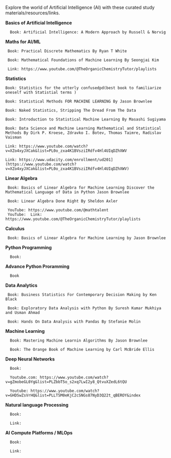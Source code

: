 Explore the world of Artificial Intelligence (AI) with these curated study materials/resources/links. 

**Basics of Artificial Intelligence**

      Book: Artificial Intelligence: A Modern Approach by Russell & Norvig

**Maths for AI/ML**

     Book: Practical Discrete Mathematics By Ryan T White
   
     Book: Mathematical Foundations of Machine Learning By Seongjai Kim
     
     Link: https://www.youtube.com/@TheOrganicChemistryTutor/playlists

  **Statistics**

    Book: Statistics for the utterly confusedpd(best book to familiarize oneself with Statistial terms )
    
    Book: Statistical Methods FOR MACHINE LEARNING By Jason Brownlee

    Book: Naked Statistics, Stripping The Dread From The Data

    Book: Introduction to Statistical Machine Learning By Masashi Sugiyama

    Book: Data Science and Machine Learning Mathematical and Statistical Methods By Dirk P. Kroese, Zdravko I. Botev, Thomas Taimre, Radislav Vaisman
  
    Link: https://www.youtube.com/watch?v=XZo4xyJXCak&list=PL0o_zxa4K1BVsziIRdfv4Hl4UIqDZhXWV
    
    Link: https://www.udacity.com/enrollment/ud201](https://www.youtube.com/watch?v=XZo4xyJXCak&list=PL0o_zxa4K1BVsziIRdfv4Hl4UIqDZhXWV)

  **Linear Algebra**

     Book: Basics of Linear Algebra for Machine Learning Discover the Mathematical Language of Data in Python Jason Brownlee
   
     Book: Linear Algebra Done Right By Sheldon Axler
   
     YouTube: https://www.youtube.com/@mathtalent
     YouTube:  Link: https://www.youtube.com/@TheOrganicChemistryTutor/playlists
  
  **Calculus**

     Book: Basics of Linear Algebra for Machine Learning by Jason Brownlee

**Python Programming**
   
      Book:

**Advance Python Proramming**
   
      Book

**Data Analytics**

     Book: Business Statistics For Contemporary Decision Making by Ken Black
  
     Book: Exploratory Data Analysis with Python By Suresh Kumar Mukhiya and Usman Ahmad
   
     Book: Hands On Data Analysis with Pandas By Stefanie Molin

**Machine Learning**

      Book: Mastering Machine Learnin Algorithms By Jason Brownlee
   
      Book: The Orange Book of Machine Learning by Carl McBride Ellis

**Deep Neural Networks**

      Book:

      Youtube.com: https://www.youtube.com/watch?v=gZmobeGL0Yg&list=PLZbbT5o_s2xq7LwI2y8_QtvuXZedL6tQU

      Youtube: https://www.youtube.com/watch?v=GHDSwZsVrHQ&list=PLLTSM0eKjC2cSNGs87NyD3Q22t_qBEROY&index

**Natural language Processing**
   
      Book:

      Link:

**AI Compute Platforms / MLOps**

      Book:

      Link:

